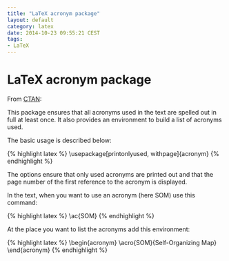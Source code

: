 ```yaml
---
title: "LaTeX acronym package"
layout: default
category: latex
date: 2014-10-23 09:55:21 CEST
tags:
- LaTeX
---
```


# LaTeX acronym package

From [CTAN](http://www.ctan.org/pkg/acronym):

This package ensures that all acronyms used in the text are spelled out in full at least once. It also provides an environment to build a list of acronyms used.

The basic usage is described below:

{% highlight latex %}
\usepackage[printonlyused, withpage]{acronym}
{% endhighlight %}

The options ensure that only used acronyms are printed out and that the page number of the first reference to the acronym is displayed.

In the text, when you want to use an acronym (here SOM) use this command:

{% highlight latex %}
\ac{SOM}
{% endhighlight %}

At the place you want to list the acronyms add this environment:

{% highlight latex %}
\begin{acronym}
\acro{SOM}{Self-Organizing Map}
\end{acronym}
{% endhighlight %}
